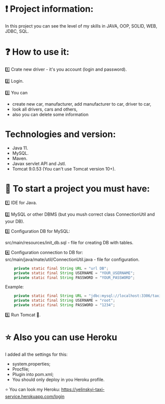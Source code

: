 # ❗️ Project information:
In this project you can see the level of my skills in JAVA, OOP, SOLID, WEB, JDBC, SQL.
# ❓ How to use it:
1️⃣ Crate new driver - it's you account (login and password).

2️⃣ Login.

3️⃣ You can 
- create new car, manufacturer, add manufacturer to car, driver to car, 
- look all drivers, cars and others,
- also you can delete some information
# Technologies and version:
- Java 11.
- MySQL.
- Maven.
- Javax servlet API and Jstl.
- Tomcat 9.0.53 (You can't use Tomcat version 10+).
# 🔧  To start a project you must have:
1️⃣ IDE for Java.

2️⃣ MySQL or other DBMS (but you mush correct class ConnectionUtil and your DB).

3️⃣ Configuration DB for MySQL:

src/main/resources/init_db.sql - file for creating DB with tables.

4️⃣ Configuration connection to DB for:
src/main/java/mate/util/ConnectionUtil.java - file for configuration.
```java
    private static final String URL = "url DB";
    private static final String USERNAME = "YOUR_USERNAME";
    private static final String PASSWORD = "YOUR_PASSWORD";
```
Example:
```java
    private static final String URL = "jdbc:mysql://localhost:3306/taxi";
    private static final String USERNAME = "root";
    private static final String PASSWORD = "1234";
```
5️⃣ Run Tomcat 🚀.
# ⭐ Also you can use Heroku
I added all the settings for this:
- system.properties;
- Procfile;
- Plugin into pom.xml;
- You should only deploy in you Heroku profile.

⭐ You can look my Heroku: https://yelinskyi-taxi-service.herokuapp.com/login



